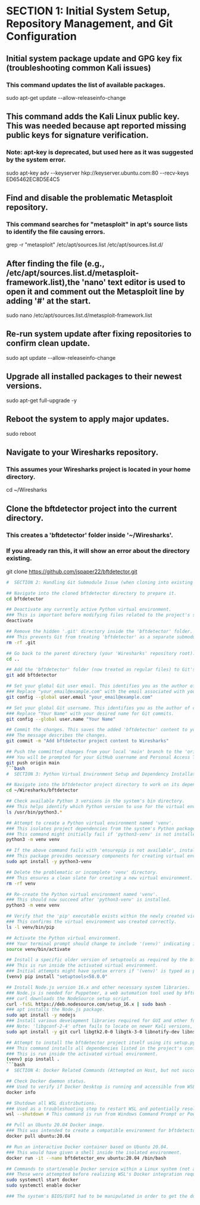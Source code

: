 #  SECTION 1: Initial System Setup, Repository Management, and Git Configuration 

## Initial system package update and GPG key fix (troubleshooting common Kali issues)
### This command updates the list of available packages.
sudo apt-get update --allow-releaseinfo-change

## This command adds the Kali Linux public key. This was needed because apt reported missing public keys for signature verification.
### Note: apt-key is deprecated, but used here as it was suggested by the system error.
sudo apt-key adv --keyserver hkp://keyserver.ubuntu.com:80 --recv-keys ED65462EC8D5E4C5

## Find and disable the problematic Metasploit repository.
### This command searches for "metasploit" in apt's source lists to identify the file causing errors.
grep -r "metasploit" /etc/apt/sources.list /etc/apt/sources.list.d/
## After finding the file (e.g., /etc/apt/sources.list.d/metasploit-framework.list),the 'nano' text editor is used to open it and comment out the Metasploit line by adding '#' at the start.
sudo nano /etc/apt/sources.list.d/metasploit-framework.list

## Re-run system update after fixing repositories to confirm clean update.
sudo apt update --allow-releaseinfo-change
## Upgrade all installed packages to their newest versions.
sudo apt-get full-upgrade -y
## Reboot the system to apply major updates.
sudo reboot


## Navigate to your Wiresharks repository.
### This assumes your Wiresharks project is located in your home directory.
cd ~/Wiresharks

## Clone the bftdetector project into the current directory.
### This creates a 'bftdetector' folder inside '~/Wiresharks'.
### If you already ran this, it will show an error about the directory existing.
git clone https://github.com/jspaper22/bftdetector.git
```bash
#  SECTION 2: Handling Git Submodule Issue (when cloning into existing repo) 

## Navigate into the cloned bftdetector directory to prepare it.
cd bftdetector

## Deactivate any currently active Python virtual environment.
### This is important before modifying files related to the project's structure.
deactivate

## Remove the hidden '.git' directory inside the 'bftdetector' folder.
### This prevents Git from treating 'bftdetector' as a separate submodule.
rm -rf .git

## Go back to the parent directory (your 'Wiresharks' repository root).
cd ..

## Add the 'bftdetector' folder (now treated as regular files) to Git's staging area.
git add bftdetector

## Set your global Git user email. This identifies you as the author of commits.
### Replace "your_email@example.com" with the email associated with your GitHub account.
git config --global user.email "your_email@example.com"

## Set your global Git username. This identifies you as the author of commits.
### Replace "Your Name" with your desired name for Git commits.
git config --global user.name "Your Name"

## Commit the changes. This saves the added 'bftdetector' content to your local Git history.
### The message describes the changes.
git commit -m "Add bftdetector project content to Wiresharks"

## Push the committed changes from your local 'main' branch to the 'origin' (GitHub) remote.
### You will be prompted for your GitHub username and Personal Access Token (PAT) as the password.
git push origin main
```bash
#  SECTION 3: Python Virtual Environment Setup and Dependency Installation Attempts 

## Navigate into the bftdetector project directory to work on its dependencies.
cd ~/Wiresharks/bftdetector

## Check available Python 3 versions in the system's bin directory.
### This helps identify which Python version to use for the virtual environment.
ls /usr/bin/python3.*

## Attempt to create a Python virtual environment named 'venv'.
### This isolates project dependencies from the system's Python packages.
### This command might initially fail if 'python3-venv' is not installed.
python3 -m venv venv

## If the above command fails with 'ensurepip is not available', install 'python3-venv'.
### This package provides necessary components for creating virtual environments.
sudo apt install -y python3-venv

## Delete the problematic or incomplete 'venv' directory.
### This ensures a clean slate for creating a new virtual environment.
rm -rf venv

## Re-create the Python virtual environment named 'venv'.
### This should now succeed after 'python3-venv' is installed.
python3 -m venv venv

## Verify that the 'pip' executable exists within the newly created virtual environment.
### This confirms the virtual environment was created correctly.
ls -l venv/bin/pip

## Activate the Python virtual environment.
### Your terminal prompt should change to include '(venv)' indicating it's active.
source venv/bin/activate

## Install a specific older version of setuptools as required by the bftdetector project.
### This is run inside the activated virtual environment.
### Initial attempts might have syntax errors if '(venv)' is typed as part of the command.
(venv) pip install "setuptools<58.0.0"

## Install Node.js version 16.x and other necessary system libraries.
### Node.js is needed for Puppeteer, a web automation tool used by bftdetector.
### curl downloads the NodeSource setup script.
curl -fsSL https://deb.nodesource.com/setup_16.x | sudo bash -
### apt installs the Node.js package.
sudo apt install -y nodejs
### Install various development libraries required for GUI and other functionalities.
### Note: 'libgconf-2-4' often fails to locate on newer Kali versions, which is expected.
sudo apt install -y git curl libgtk2.0-0 libgtk-3-0 libnotify-dev libnss3 libxss1 libasound2 libxtst6 xauth xvfb libgbm-dev

## Attempt to install the bftdetector project itself using its setup.py/pyproject.toml.
### This command installs all dependencies listed in the project's configuration files.
### This is run inside the activated virtual environment.
(venv) pip install .
```bash
#  SECTION 4: Docker Related Commands (Attempted on Host, but not successful due to virtualization) 

## Check Docker daemon status.
### Used to verify if Docker Desktop is running and accessible from WSL.
docker info

## Shutdown all WSL distributions.
### Used as a troubleshooting step to restart WSL and potentially resolve Docker connection issues.
wsl --shutdown # This command is run from Windows Command Prompt or PowerShell.

## Pull an Ubuntu 20.04 Docker image.
### This was intended to create a compatible environment for bftdetector.
docker pull ubuntu:20.04

## Run an interactive Docker container based on Ubuntu 20.04.
### This would have given a shell inside the isolated environment.
docker run -it --name bftdetector_env ubuntu:20.04 /bin/bash

## Commands to start/enable Docker service within a Linux system (not applicable for WSL).
### These were attempted before realizing WSL's Docker integration requires Docker Desktop for Windows.
sudo systemctl start docker
sudo systemctl enable docker

### The system's BIOS/EUFI had to be manipulated in order to get the docker to run. This couldn't be done, leaving us at a dead end.